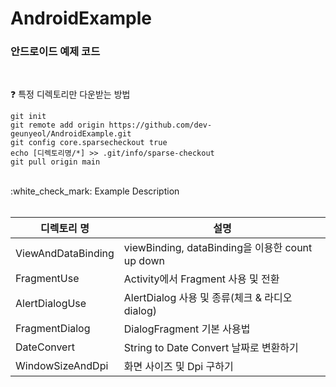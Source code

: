 # AndroidExample
### 안드로이드 예제 코드
<br>

:question: 특정 디렉토리만 다운받는 방법
```
git init
git remote add origin https://github.com/dev-geunyeol/AndroidExample.git
git config core.sparsecheckout true
echo [디렉토리명/*] >> .git/info/sparse-checkout
git pull origin main
```

<br>
:white_check_mark: Example Description
<br><br>

| 디렉토리 명 | 설명 |
|------|---|
| ViewAndDataBinding | viewBinding, dataBinding을 이용한 count up down |
| FragmentUse | Activity에서 Fragment 사용 및 전환 |
| AlertDialogUse | AlertDialog 사용 및 종류(체크 & 라디오 dialog) |
| FragmentDialog | DialogFragment 기본 사용법 |
| DateConvert | String to Date Convert 날짜로 변환하기 |
| WindowSizeAndDpi | 화면 사이즈 및 Dpi 구하기 |
